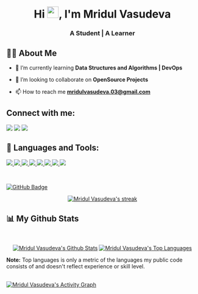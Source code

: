 <!-- <a href="#"><img width="100%" height="auto" src="https://i.imgur.com/iXuL1HG.png" height="150px"/></a> -->

<h1 align="center">Hi <img src="https://raw.githubusercontent.com/MartinHeinz/MartinHeinz/master/wave.gif" width="30px">, I'm Mridul Vasudeva</h1>
<h3 align="center">A Student | A Learner</h3>


## 🙋‍♂️ About Me


- 🌱 I’m currently learning **Data Structures and Algorithms | DevOps**

- 👯 I’m looking to collaborate on **OpenSource Projects**


- 📫 How to reach me **mridulvasudeva.03@gmail.com**


## Connect with me:
<p align="left">

<a href = "https://www.linkedin.com/in/mridul-vasudeva-325a55222/"><img src="https://img.icons8.com/fluent/48/000000/linkedin.png"/></a>
<a href = "https://twitter.com/MridulVasudeva"><img src="https://img.icons8.com/fluent/48/000000/twitter.png"/></a>
<a href = "https://www.instagram.com/mridul_vasudeva/"><img src="https://img.icons8.com/fluent/48/000000/instagram-new.png"/></a>


## 🚀 Languages and Tools:

<p align="left"> 
    <a href="https://www.cprogramming.com/">
    <img src="https://img.icons8.com/color/48/000000/c-programming.png"/>
    <a href="https://isocpp.org/" target="_blank">
    <img src="https://img.icons8.com/color/48/000000/c-plus-plus-logo.png"/>
    <a href="https://www.java.com" target="_blank"> <img src="https://img.icons8.com/color/48/000000/java-coffee-cup-logo.png"/> </a>
    <a href="https://www.python.org" target="_blank"> <img src="https://img.icons8.com/color/48/000000/python.png"/> </a>    
    <a href="https://git-scm.com/" target="_blank"> <img src="https://img.icons8.com/color/48/000000/git.png"/> </a> 
    <a href="https://www.w3.org/html/" target="_blank"> <img src="https://img.icons8.com/color/48/000000/html-5.png"/> </a> 
    <a href="https://www.w3schools.com/css/" target="_blank"> <img src="https://img.icons8.com/color/48/000000/css3.png"/> </a> 
    <a href="https://nodejs.org/en/"> <img src="https://img.icons8.com/color/344/nodejs.png"> </a>
</p>

<br/>


<a href="https://github.com/Mridul1703?tab=followers"><img src="https://img.shields.io/github/followers/Mridul1703?label=Followers&style=social" alt="GitHub Badge"></a>

<p align="center">
    <a href="https://github.com/Mridul1703/github-readme-streak-stats">
        <img title="🔥 Get streak stats for your profile at git.io/streak-stats" alt="Mridul Vasudeva's streak" src="https://github-readme-streak-stats.herokuapp.com/?user=Mridul1703&theme=black-ice&hide_border=true&stroke=0000&background=000000"/>
    </a>
</p>

## 📊 My Github Stats

  <br/>
   <p align="center">
    <a href="https://github.com/Mridul1703/github-readme-stats"><img alt="Mridul Vasudeva's Github Stats" src="https://github-readme-stats.vercel.app/api?username=Mridul1703&show_icons=true&count_private=true&theme=react&hide_border=true&bg_color=000000" /></a>
  <a href="https://github.com/Mridul1703/github-readme-stats"><img alt="Mridul Vasudeva's Top Languages" src="https://github-readme-stats.vercel.app/api/top-langs/?username=Mridul1703&langs_count=8&count_private=true&layout=compact&theme=react&hide_border=true&bg_color=000000" /></a>
  <br/>
       </p>
  <b>Note:</b> Top languages is only a metric of the languages my public code consists of and doesn't reflect experience or skill level.


<br/>
<br/>

<a href="https://github.com/Mridul1703/github-readme-activity-graph"><img alt="Mridul Vasudeva's Activity Graph" src="https://activity-graph.herokuapp.com/graph?username=Mridul1703&bg_color=000000&color=008000&line=FFFFFF&point=FFFFFF&hide_border=true" /></a>

<br/>
<br/>


</p>

